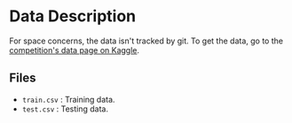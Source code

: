 # Data Description

For space concerns, the data isn't tracked by git. To get the data, go to the
[competition's data page on Kaggle](https://www.kaggle.com/c/santander-customer-transaction-prediction/data).

## Files

- `train.csv` : Training data.
- `test.csv` : Testing data.
